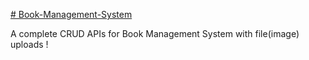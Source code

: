 [# Book-Management-System](https://documenter.getpostman.com/view/36839321/2sA3kRJ44G)

A complete CRUD APIs for Book Management System with file(image) uploads !
